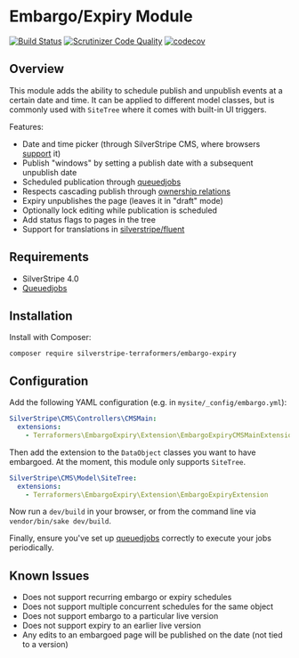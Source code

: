 # Embargo/Expiry Module

[![Build Status](http://img.shields.io/travis/silverstripe-terraformers/silverstripe-embargo-expiry.svg?style=flat)](https://travis-ci.org/silverstripe-terraformers/silverstripe-embargo-expiry)
[![Scrutinizer Code Quality](https://scrutinizer-ci.com/g/silverstripe-terraformers/silverstripe-embargo-expiry/badges/quality-score.png?b=master)](https://scrutinizer-ci.com/g/silverstripe-terraformers/silverstripe-embargo-expiry/?branch=master)
[![codecov](https://codecov.io/gh/silverstripe-terraformers/silverstripe-embargo-expiry/branch/master/graph/badge.svg)](https://codecov.io/gh/silverstripe-terraformers/silverstripe-embargo-expiry)

## Overview

This module adds the ability to schedule publish and unpublish events
at a certain date and time. It can be applied to different model classes,
but is commonly used with `SiteTree` where it comes with built-in UI triggers.

Features:

 * Date and time picker (through SilverStripe CMS, where browsers [support](https://developer.mozilla.org/en-US/docs/Web/HTML/Element/input/datetime-local) it)
 * Publish "windows" by setting a publish date with a subsequent unpublish date
 * Scheduled publication through [queuedjobs](https://github.com/symbiote/silverstripe-queuedjobs)
 * Respects cascading publish through [ownership relations](https://docs.silverstripe.org/en/developer_guides/model/versioning/#dataobject-ownership)
 * Expiry unpublishes the page (leaves it in "draft" mode)
 * Optionally lock editing while publication is scheduled
 * Add status flags to pages in the tree
 * Support for translations in [silverstripe/fluent](https://github.com/tractorcow/silverstripe-fluent)

## Requirements

 * SilverStripe 4.0
 * [Queuedjobs](https://github.com/symbiote/silverstripe-queuedjobs)

## Installation

Install with Composer:

```
composer require silverstripe-terraformers/embargo-expiry
```

## Configuration

Add the following YAML configuration (e.g. in `mysite/_config/embargo.yml`):

```yml
SilverStripe\CMS\Controllers\CMSMain:
  extensions:
    - Terraformers\EmbargoExpiry\Extension\EmbargoExpiryCMSMainExtension
```

Then add the extension to the `DataObject` classes you want to have embargoed.
At the moment, this module only supports `SiteTree`.

```yml
SilverStripe\CMS\Model\SiteTree:
  extensions:
    - Terraformers\EmbargoExpiry\Extension\EmbargoExpiryExtension
```

Now run a `dev/build` in your browser,
or from the command line via `vendor/bin/sake dev/build`.

Finally, ensure you've set up [queuedjobs](https://github.com/symbiote/silverstripe-queuedjobs) correctly
to execute your jobs periodically.

## Known Issues

 * Does not support recurring embargo or expiry schedules
 * Does not support multiple concurrent schedules for the same object
 * Does not support embargo to a particular live version
 * Does not support expiry to an earlier live version
 * Any edits to an embargoed page will be published on the date (not tied to a version)